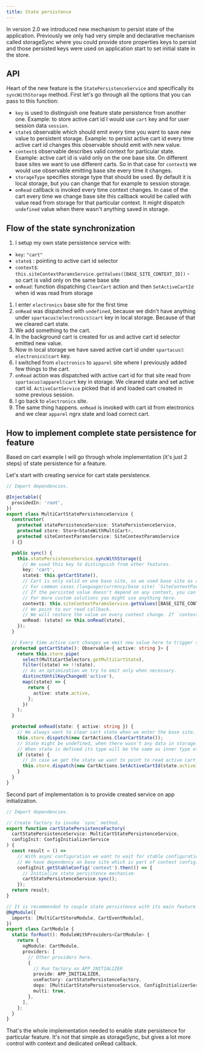 ```yaml
---
title: State persistence
---
```


In version 2.0 we introduced new mechanism to persist state of the application. Previously we only had very simple and declarative mechanism called storageSync where you could provide store properties keys to persist and those persisted keys were used on application start to set initial state in the store.

## API

Heart of the new feature is the `StatePersistenceService` and specifically its `syncWithStorage` method. First let's go through all the options that you can pass to this function:

- `key` is used to distinguish one feature state persistence from another one. Example: to store active cart id I would use `cart` key and for user session data `session`.
- `state$` observable which should emit every time you want to save new value to persistent storage. Example: to persist active cart id every time active cart id changes this observable should emit with new value.
- `context$` observable describes valid context for particular state. Example: active cart id is valid only on the one base site. On different base sites we want to use different carts. So in that case for `context$` we would use observable emitting base site every time it changes.
- `storageType` specifies storage type that should be used. By default it is local storage, but you can change that for example to session storage.
- `onRead` callback is invoked every time context changes. In case of the cart every time we change base site this callback would be called with value read from storage for that particular context. It might dispatch `undefined` value when there wasn't anything saved in storage.

## Flow of the state synchronization

1. I setup my own state persistence service with:

- `key`: `"cart"`
- `state$` : pointing to active cart id selector
- `context$`: `this.siteContextParamsService.getValues([BASE_SITE_CONTEXT_ID])` - so cart is valid only on the same base site
- `onRead`: function dispatching `ClearCart` action and then `SetActiveCartId` when id was read from storage

1. I enter `electronics` base site for the first time
1. `onRead` was dispatched with `undefined`, because we didn't have anything under `spartacus⚿electronics⚿cart` key in local storage. Because of that we cleared cart state.
1. We add something to the cart.
1. In the background cart is created for us and active cart id selector emitted new value.
1. Now in local storage we have saved active cart id under `spartacus⚿electronics⚿cart` key.
1. I switched from `electronics` to `apparel` site where I previously added few things to the cart.
1. `onRead` action was dispatched with active cart id for that site read from `spartacus⚿apparel⚿cart` key in storage. We cleared state and set active cart id. `ActiveCartService` picked that id and loaded cart created in some previous session.
1. I go back to `electronics` site.
1. The same thing happens. `onRead` is invoked with cart id from electronics and we clear `apparel` ngrx state and load correct cart.

## How to implement complete state persistence for feature

Based on cart example I will go through whole implementation (it's just 2 steps) of state persistence for a feature.

Let's start with creating service for cart state persistence.

```ts
// Import dependencies.

@Injectable({
  providedIn: 'root',
})
export class MultiCartStatePersistenceService {
  constructor(
    protected statePersistenceService: StatePersistenceService,
    protected store: Store<StateWithMultiCart>,
    protected siteContextParamsService: SiteContextParamsService
  ) {}

  public sync() {
    this.statePersistenceService.syncWithStorage({
      // We used this key to distinguish from other features.
      key: 'cart',
      state$: this.getCartState(),
      // Cart is only valid on one base site, so we used base site as a context value.
      // For common cases (language/currency/base site) `SiteContextParamsService.getValues` might come handy.
      // If the persisted value doesn't depend on any context, you can skip the `context$` parameter
      // For more custom solutions you might use anything here.
      context$: this.siteContextParamsService.getValues([BASE_SITE_CONTEXT_ID]),
      // We point to our read callback.
      // We will restore the value on every context change. If `context$` was not given, the `onRead` callback will be invoked only once, on the application start.
      onRead: (state) => this.onRead(state),
    });
  }

  // Every time active cart changes we emit new value here to trigger save to storage.
  protected getCartState(): Observable<{ active: string }> {
    return this.store.pipe(
      select(MultiCartSelectors.getMultiCartState),
      filter((state) => !!state),
      // As an optimization we try to emit only when necessary.
      distinctUntilKeyChanged('active'),
      map((state) => {
        return {
          active: state.active,
        };
      })
    );
  }

  protected onRead(state: { active: string }) {
    // We always want to clear cart state when we enter the base site.
    this.store.dispatch(new CartActions.ClearCartState());
    // State might be undefined, when there wasn't any data in storage.
    // When state is defined its type will be the same as inner type of state$ observable.
    if (state) {
      // In case we get the state we want to point to read active cart id.
      this.store.dispatch(new CartActions.SetActiveCartId(state.active));
    }
  }
}
```

Second part of implementation is to provide created service on app initialization.

```ts
// Import dependencies.

// Create factory to invoke `sync` method.
export function cartStatePersistenceFactory(
  cartStatePersistenceService: MultiCartStatePersistenceService,
  configInit: ConfigInitializerService
) {
  const result = () =>
    // With async configuration we want to wait for stable configuration.
    // We have dependency on base site which is part of context config.
    configInit.getStableConfig('context').then(() => {
      // Initialize state persistence mechanism.
      cartStatePersistenceService.sync();
    });
  return result;
}

// It is recommended to couple state persistence with its main feature module.
@NgModule({
  imports: [MultiCartStoreModule, CartEventModule],
})
export class CartModule {
  static forRoot(): ModuleWithProviders<CartModule> {
    return {
      ngModule: CartModule,
      providers: [
        // Other providers here.
        {
          // Run factory on APP_INITIALIZER
          provide: APP_INITIALIZER,
          useFactory: cartStatePersistenceFactory,
          deps: [MultiCartStatePersistenceService, ConfigInitializerService],
          multi: true,
        },
      ],
    };
  }
}
```

That's the whole implementation needed to enable state persistence for particular feature.
It's not that simple as storageSync, but gives a lot more control with context and dedicated onRead callback.
